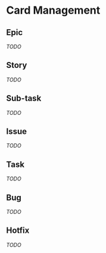 # Card Management

## Epic
_TODO_

## Story
_TODO_

## Sub-task
_TODO_

## Issue
_TODO_

## Task 
_TODO_

## Bug
_TODO_

## Hotfix
_TODO_
